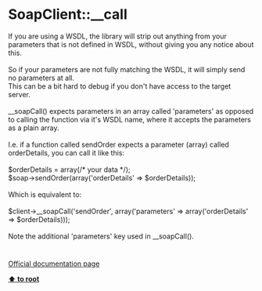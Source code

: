 # SoapClient::__call




<div class="phpcode"><span class="html">
If you are using a WSDL, the library will strip out anything from your parameters that is not defined in WSDL, without giving you any notice about this.<br><br>So if your parameters are not fully matching the WSDL, it will simply send no parameters at all.<br>This can be a bit hard to debug if you don&apos;t have access to the target server.<br><br>__soapCall() expects parameters in an array called &apos;parameters&apos; as opposed to calling the function via it&apos;s WSDL name, where it accepts the parameters as a plain array.<br><br>I.e. if a function called sendOrder expects a parameter (array) called orderDetails, you can call it like this:<br><br>$orderDetails = array(/* your data */);<br>$soap-&gt;sendOrder(array(&apos;orderDetails&apos; =&gt; $orderDetails));<br><br>Which is equivalent to:<br><br>$client-&gt;__soapCall(&apos;sendOrder&apos;, array(&apos;parameters&apos; =&gt; array(&apos;orderDetails&apos; =&gt; $orderDetails)));<br><br>Note the additional &apos;parameters&apos; key used in __soapCall().</span>
</div>
  

#

[Official documentation page](https://www.php.net/manual/en/soapclient.call.php)

**[⬆ to root](/)**